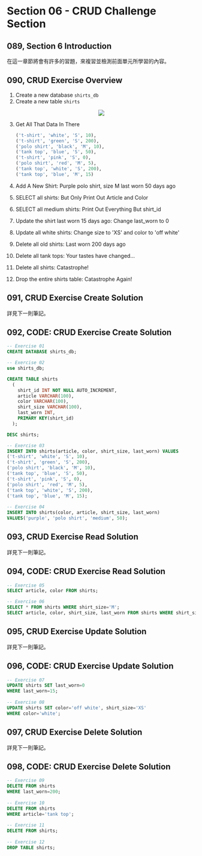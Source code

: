 # Section 06 - CRUD Challenge Section

## 089, Section 6 Introduction

在這一章節將會有許多的習題，來複習並檢測前面單元所學習的內容。

## 090, CRUD Exercise Overview

1. Create a new database `shirts_db`
2. Create a new table `shirts`

<p align="center">
    <img src="https://i.imgur.com/jvMpfQc.png"/>
  </a>
</p>

3. Get All That Data In There

    ```sql
    ('t-shirt', 'white', 'S', 10),
    ('t-shirt', 'green', 'S', 200),
    ('polo shirt', 'black', 'M', 10),
    ('tank top', 'blue', 'S', 50),
    ('t-shirt', 'pink', 'S', 0),
    ('polo shirt', 'red', 'M', 5),
    ('tank top', 'white', 'S', 200),
    ('tank top', 'blue', 'M', 15)
    ```
    
4. Add A New Shirt: Purple polo shirt, size M last worn 50 days ago
5. SELECT all shirts: But Only Print Out Article and Color
6. SELECT all medium shirts: Print Out Everything But shirt_id
7. Update the shirt last worn 15 days ago: Change last_worn to 0
8. Update all white shirts: Change size to 'XS' and color to 'off white'
9. Delete all old shirts: Last worn 200 days ago
10. Delete all tank tops: Your tastes have changed...
11. Delete all shirts: Catastrophe!
12. Drop the entire shirts table: Catastrophe Again!

## 091, CRUD Exercise Create Solution

詳見下一則筆記。

## 092, CODE: CRUD Exercise Create Solution

```sql
-- Exercise 01
CREATE DATABASE shirts_db;

-- Exercise 02
use shirts_db;

CREATE TABLE shirts
  (
    shirt_id INT NOT NULL AUTO_INCREMENT,
    article VARCHAR(100),
    color VARCHAR(100),
    shirt_size VARCHAR(100),
    last_worn INT,
    PRIMARY KEY(shirt_id)
  );

DESC shirts;

-- Exercise 03
INSERT INTO shirts(article, color, shirt_size, last_worn) VALUES
('t-shirt', 'white', 'S', 10),
('t-shirt', 'green', 'S', 200),
('polo shirt', 'black', 'M', 10),
('tank top', 'blue', 'S', 50),
('t-shirt', 'pink', 'S', 0),
('polo shirt', 'red', 'M', 5),
('tank top', 'white', 'S', 200),
('tank top', 'blue', 'M', 15);
 
-- Exercise 04
INSERT INTO shirts(color, article, shirt_size, last_worn) 
VALUES('purple', 'polo shirt', 'medium', 50);
```

## 093, CRUD Exercise Read Solution

詳見下一則筆記。

## 094, CODE: CRUD Exercise Read Solution

```sql
-- Exercise 05
SELECT article, color FROM shirts;

-- Exercise 06
SELECT * FROM shirts WHERE shirt_size='M';
SELECT article, color, shirt_size, last_worn FROM shirts WHERE shirt_size='M';
```

## 095, CRUD Exercise Update Solution

詳見下一則筆記。

## 096, CODE: CRUD Exercise Update Solution

```sql
-- Exercise 07
UPDATE shirts SET last_worn=0
WHERE last_worn=15;
 
-- Exercise 08
UPDATE shirts SET color='off white', shirt_size='XS'
WHERE color='white';
```

## 097, CRUD Exercise Delete Solution

詳見下一則筆記。

## 098, CODE: CRUD Exercise Delete Solution

```sql
-- Exercise 09
DELETE FROM shirts
WHERE last_worn=200;
 
-- Exercise 10
DELETE FROM shirts
WHERE article='tank top';
 
-- Exercise 11
DELETE FROM shirts;
 
-- Exercise 12
DROP TABLE shirts;
```

